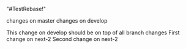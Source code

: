 "#TestRebase!" 

changes on master
changes on develop

This change on develop should be on top of all branch changes
First change on next-2
Second change on next-2
